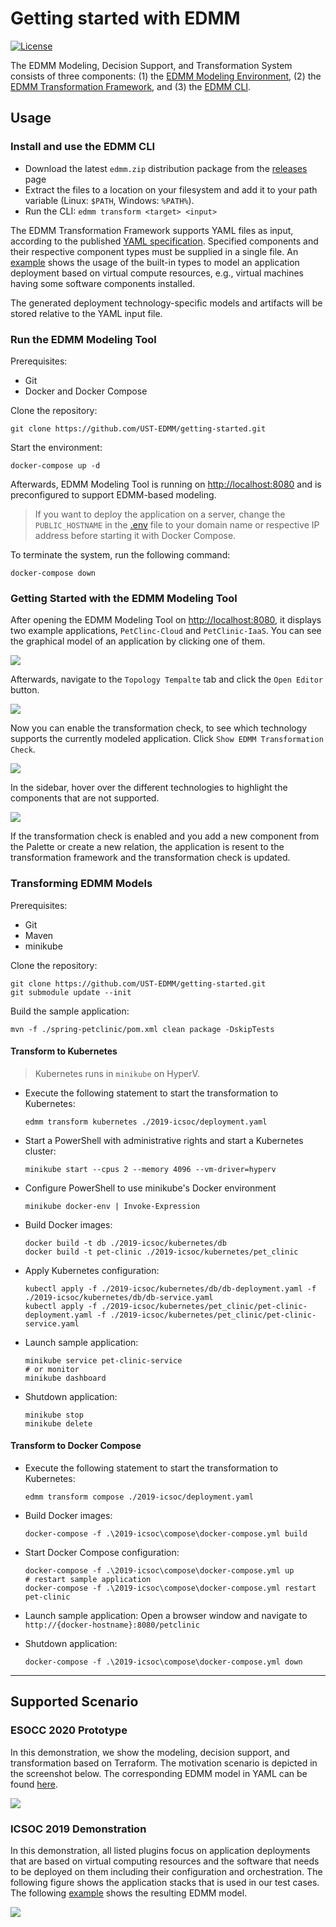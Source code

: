 
# Getting started with EDMM

[![License](https://img.shields.io/badge/License-Apache%202.0-blue.svg)](https://opensource.org/licenses/Apache-2.0)

The EDMM Modeling, Decision Support, and Transformation System consists of three components:
(1) the [EDMM Modeling Environment](https://github.com/eclipse/winery),
(2) the [EDMM Transformation Framework](https://github.com/UST-EDMM/transformation-framework), and
(3) the [EDMM CLI](https://github.com/UST-EDMM/transformation-framework/releases).


## Usage

### Install and use the EDMM CLI

* Download the latest `edmm.zip` distribution package from the [releases](https://github.com/UST-EDMM/transformation-framework/releases) page
* Extract the files to a location on your filesystem and add it to your path variable (Linux: `$PATH`, Windows: `%PATH%`).
* Run the CLI: `edmm transform <target> <input>`

The EDMM Transformation Framework supports YAML files as input, according to the published [YAML specification](https://github.com/UST-EDMM/spec-yaml).
Specified components and their respective component types must be supplied in a single file.
An [example](edmm-core/src/test/resources/templates/scenario_iaas.yml) shows the usage of the built-in types to model an application deployment based on virtual compute resources, e.g., virtual machines having some software components installed.

The generated deployment technology-specific models and artifacts will be stored relative to the YAML input file.



### Run the EDMM Modeling Tool 

Prerequisites:

* Git
* Docker and Docker Compose

Clone the repository:

```shell script
git clone https://github.com/UST-EDMM/getting-started.git
```

Start the environment:

```shell
docker-compose up -d
```

Afterwards, EDMM Modeling Tool is running on <http://localhost:8080> and is preconfigured to support EDMM-based modeling.

> If you want to deploy the application on a server, change the `PUBLIC_HOSTNAME` in the [.env](.env) file to your
domain name or respective IP address before starting it with Docker Compose.

To terminate the system, run the following command:

```shell
docker-compose down
``` 



### Getting Started with the EDMM Modeling Tool

After opening the EDMM Modeling Tool on <http://localhost:8080>, it displays two example applications, `PetClinc-Cloud` and `PetClinic-IaaS`.
You can see the graphical model of an application by clicking one of them.

![](docs/modeling-tool-overview.png)

Afterwards, navigate to the `Topology Tempalte` tab and click the `Open Editor` button.

![](docs/modeling-tool-open-editor.png)

Now you can enable the transformation check, to see which technology supports the currently modeled application.
Click `Show EDMM Transformation Check`.

![](docs/scenario-iaas-2.png)

In the sidebar, hover over the different technologies to highlight the components that are not supported.

![](docs/scenario-paas-saas-1.png)

If the transformation check is enabled and you add a new component from the Palette or create a new relation,
the application is resent to the transformation framework and the transformation check is updated. 



### Transforming EDMM Models

Prerequisites:

* Git
* Maven
* minikube

Clone the repository:

```shell script
git clone https://github.com/UST-EDMM/getting-started.git
git submodule update --init
```

Build the sample application:

```shell script
mvn -f ./spring-petclinic/pom.xml clean package -DskipTests
```

#### Transform to Kubernetes 

> Kubernetes runs in `minikube` on HyperV.

* Execute the following statement to start the transformation to Kubernetes:
  
  ```shell script
  edmm transform kubernetes ./2019-icsoc/deployment.yaml
  ```

* Start a PowerShell with administrative rights and start a Kubernetes cluster:

  ```shell script
  minikube start --cpus 2 --memory 4096 --vm-driver=hyperv
  ```

* Configure PowerShell to use minikube's Docker environment

  ```shell script
  minikube docker-env | Invoke-Expression
  ```

* Build Docker images:

  ```shell script
  docker build -t db ./2019-icsoc/kubernetes/db
  docker build -t pet-clinic ./2019-icsoc/kubernetes/pet_clinic
  ```

* Apply Kubernetes configuration:

  ```shell script
  kubectl apply -f ./2019-icsoc/kubernetes/db/db-deployment.yaml -f ./2019-icsoc/kubernetes/db/db-service.yaml
  kubectl apply -f ./2019-icsoc/kubernetes/pet_clinic/pet-clinic-deployment.yaml -f ./2019-icsoc/kubernetes/pet_clinic/pet-clinic-service.yaml
  ```

* Launch sample application:

  ```shell script
  minikube service pet-clinic-service
  # or monitor
  minikube dashboard
  ```

* Shutdown application:

  ```shell script
  minikube stop
  minikube delete
  ```

#### Transform to Docker Compose

* Execute the following statement to start the transformation to Kubernetes:
  
  ```shell script
  edmm transform compose ./2019-icsoc/deployment.yaml
  ```

* Build Docker images:

  ```shell script
  docker-compose -f .\2019-icsoc\compose\docker-compose.yml build
  ```

* Start Docker Compose configuration:

  ```shell script
  docker-compose -f .\2019-icsoc\compose\docker-compose.yml up
  # restart sample application
  docker-compose -f .\2019-icsoc\compose\docker-compose.yml restart pet-clinic
  ```

* Launch sample application:
  Open a browser window and navigate to `http://{docker-hostname}:8080/petclinic`

* Shutdown application:

  ```shell script
  docker-compose -f .\2019-icsoc\compose\docker-compose.yml down
  ```

---

## Supported Scenario

### ESOCC 2020 Prototype

In this demonstration, we show the modeling, decision support, and transformation based on Terraform.
The motivation scenario is depicted in the screenshot below. 
The corresponding EDMM model in YAML can be found [here](2020-esocc/deployment.yml).

![](docs/scenario-paas-saas-1.png)

### ICSOC 2019 Demonstration

In this demonstration, all listed plugins focus on application deployments that are based on virtual computing resources and the software that needs to be deployed on them including their configuration and orchestration.
The following figure shows the application stacks that is used in our test cases.
The following [example](2019-icsoc/deployment.yaml) shows the resulting EDMM model.

![](docs/scenario-iaas-1.jpg)
